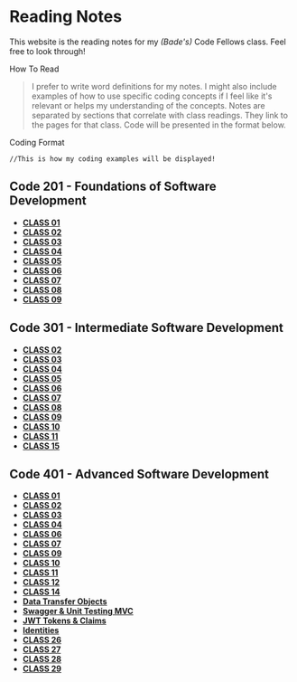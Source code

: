 # Reading Notes

This website is the reading notes for my *(Bade's)* Code Fellows class. Feel free to look through!

How To Read
> I prefer to write word definitions for my notes. I might also include examples of how to use specific coding concepts if I feel like it's relevant or helps my understanding of the concepts. Notes are separated by sections that correlate with class readings. They link to the pages for that class. Code will be presented in the format below.

Coding Format
```
//This is how my coding examples will be displayed!
```

## Code 201 - Foundations of Software Development
- [**CLASS 01**](./class-01.md)
- [**CLASS 02**](./class-02.md)
- [**CLASS 03**](./class-03.md)
- [**CLASS 04**](./class-04.md)
- [**CLASS 05**](./class-05.md)
- [**CLASS 06**](./class-06.md)
- [**CLASS 07**](./class-07.md)
- [**CLASS 08**](./class-08.md)
- [**CLASS 09**](./class-09.md)

## Code 301 - Intermediate Software Development
- [**CLASS 02**](./301-class-02.md)
- [**CLASS 03**](./301-class-03.md)
- [**CLASS 04**](./301-class-04.md)
- [**CLASS 05**](./301-class-05.md)
- [**CLASS 06**](./301-class-06.md)
- [**CLASS 07**](./301-class-07.md)
- [**CLASS 08**](./301-class-08.md)
- [**CLASS 09**](./301-class-09.md)
- [**CLASS 10**](./301-class-10.md)
- [**CLASS 11**](./301-class-11.md)
- [**CLASS 15**](./301-class-15.md)

## Code 401 - Advanced Software Development
- [**CLASS 01**](./401-class-01.md)
- [**CLASS 02**](./401-class-02.md)
- [**CLASS 03**](./401-class-03.md)
- [**CLASS 04**](./401-class-04.md)
- [**CLASS 06**](./401-class-06.md)
- [**CLASS 07**](./401-class-07.md)
- [**CLASS 09**](./401-class-09.md)
- [**CLASS 10**](./401-class-10.md)
- [**CLASS 11**](./401-class-11.md)
- [**CLASS 12**](./401-class-12.md)
- [**CLASS 14**](./401-class-14.md)
- [**Data Transfer Objects**](./401-dtos.md)
- [**Swagger & Unit Testing MVC**](./401-swagger.md)
- [**JWT Tokens & Claims**](./401-jwt.md)
- [**Identities**](./401-identity.md)
- [**CLASS 26**](./401-class-26.md)
- [**CLASS 27**](./401-class-27.md)
- [**CLASS 28**](./401-class-28.md)
- [**CLASS 29**](./401-class-29.md)
